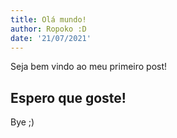 ```yaml
---
title: Olá mundo!
author: Ropoko :D
date: '21/07/2021'
---
```


Seja bem vindo ao meu primeiro post!

## Espero que goste!

Bye ;)

